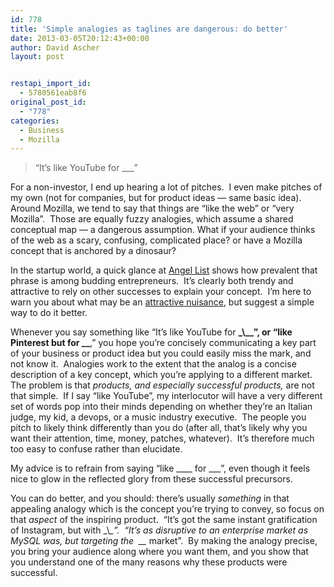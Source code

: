 ```yaml
---
id: 778
title: 'Simple analogies as taglines are dangerous: do better'
date: 2013-03-05T20:12:43+00:00
author: David Ascher
layout: post


restapi_import_id:
  - 5780561eab8f6
original_post_id:
  - "778"
categories:
  - Business
  - Mozilla
---
```

> &#8220;It&#8217;s like YouTube for \___&#8221;

For a non-investor, I end up hearing a lot of pitches.  I even make pitches of my own (not for companies, but for product ideas &#8212; same basic idea).  Around Mozilla, we tend to say that things are &#8220;like the web&#8221; or &#8220;very Mozilla&#8221;.  Those are equally fuzzy analogies, which assume a shared conceptual map &#8212; a dangerous assumption. What if your audience thinks of the web as a scary, confusing, complicated place? or have a Mozilla concept that is anchored by a dinosaur?

In the startup world, a quick glance at <a href="https://angel.co/" target="_blank" rel="noopener noreferrer">Angel List</a> shows how prevalent that phrase is among budding entrepreneurs.  It&#8217;s clearly both trendy and attractive to rely on other successes to explain your concept.  I&#8217;m here to warn you about what may be an <a href="http://en.wikipedia.org/wiki/Attractive_nuisance_doctrine" target="_blank" rel="noopener noreferrer">attractive nuisance</a>, but suggest a simple way to do it better.

Whenever you say something like &#8220;It&#8217;s like YouTube for __\_\\_\_&#8221;, or &#8220;like Pinterest but for \_\___,&#8221; you hope you&#8217;re concisely communicating a key part of your business or product idea but you could easily miss the mark, and not know it.  Analogies work to the extent that the analog is a concise description of a key concept, which you&#8217;re applying to a different market. The problem is that _products, and especially successful products,_ are not that simple.  If I say &#8220;like YouTube&#8221;, my interlocutor will have a very different set of words pop into their minds depending on whether they&#8217;re an Italian judge, my kid, a devops, or a music industry executive.  The people you pitch to likely think differently than you do (after all, that&#8217;s likely why you want their attention, time, money, patches, whatever).  It&#8217;s therefore much too easy to confuse rather than elucidate.

My advice is to refrain from saying &#8220;like \____ for \___&#8221;, even though it feels nice to glow in the reflected glory from these successful precursors.

You can do better, and you should: there&#8217;s usually _something_ in that appealing analogy which is the concept you&#8217;re trying to convey, so focus on that _aspect_ of the inspiring product.  &#8220;It&#8217;s got the same instant gratification of Instagram, but with \_\\_\_&#8221;.  &#8220;It&#8217;s as disruptive to an enterprise market as MySQL was, but targeting the  \_\__ market&#8221;.  By making the analogy precise, you bring your audience along where you want them, and you show that you understand one of the many reasons why these products were successful.